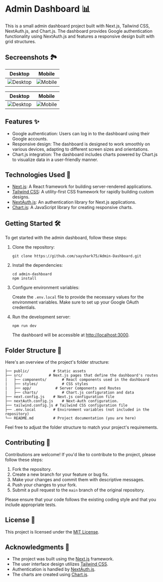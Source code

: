 
# Admin Dashboard 📊

This is a small admin dashboard project built with Next.js, Tailwind CSS, NextAuth.js, and Chart.js. The dashboard provides Google authentication functionality using NextAuth.js and features a responsive design built with grid structures.

## Secreenshots 🏞️
| Desktop                                                                                           | Mobile                                                                                         |
|---------------------------------------------------------------------------------------------------|------------------------------------------------------------------------------------------------|
| ![Desktop](https://github.com/sayshark75/Admin-Dashboard/assets/112304655/d890f498-d383-4994-86a5-5f1ce31b9f22) | ![Mobile](https://github.com/sayshark75/Admin-Dashboard/assets/112304655/3082baa4-84d1-4317-9f19-d6573085136b) |

| Desktop                                                                                           | Mobile                                                                                         |
|---------------------------------------------------------------------------------------------------|------------------------------------------------------------------------------------------------|
| ![Desktop](https://github.com/sayshark75/Admin-Dashboard/assets/112304655/2e28fb73-af10-4a1e-9b69-44cb50c2d9bc) | ![Mobile](https://github.com/sayshark75/Admin-Dashboard/assets/112304655/bec62979-96d7-4de2-822a-b45f8c44913c) |


## Features ✨

- Google authentication: Users can log in to the dashboard using their Google accounts.
- Responsive design: The dashboard is designed to work smoothly on various devices, adapting to different screen sizes and orientations.
- Chart.js integration: The dashboard includes charts powered by Chart.js to visualize data in a user-friendly manner.

## Technologies Used 🚀

- [Next.js](https://nextjs.org/): A React framework for building server-rendered applications.
- [Tailwind CSS](https://tailwindcss.com/): A utility-first CSS framework for rapidly building custom designs.
- [NextAuth.js](https://next-auth.js.org/): An authentication library for Next.js applications.
- [Chart.js](https://www.chartjs.org/): A JavaScript library for creating responsive charts.

## Getting Started 🛠️

To get started with the admin dashboard, follow these steps:

1. Clone the repository:

   ```shell
   git clone https://github.com/sayshark75/Admin-Dashboard.git
   ```

2. Install the dependencies:

   ```shell
   cd admin-dashboard
   npm install
   ```

3. Configure environment variables:

   Create the `.env.local` file to provide the necessary values for the environment variables. Make sure to set up your Google OAuth credentials.

4. Run the development server:

   ```shell
   npm run dev
   ```

   The dashboard will be accessible at [http://localhost:3000](http://localhost:3000).

## Folder Structure 📂

Here's an overview of the project's folder structure:

```
├── public/           # Static assets
├── src/            # Next.js pages that define the dashboard's routes
|   ├── components/       # React components used in the dashboard
|   ├── styles/           # CSS styles
|   ├── app/           # Server Components and Routes
|   ├── charts/           # Chart.js configuration and data
├── next.config.js    # Next.js configuration file
├── nextAuth.config.js    # Next-Auth configuration.
├── tailwind.config.js # Tailwind CSS configuration file
├── .env.local        # Environment variables (not included in the repository)
└── README.md         # Project documentation (you are here)
```

Feel free to adjust the folder structure to match your project's requirements.

## Contributing 🤝

Contributions are welcome! If you'd like to contribute to the project, please follow these steps:

1. Fork the repository.
2. Create a new branch for your feature or bug fix.
3. Make your changes and commit them with descriptive messages.
4. Push your changes to your fork.
5. Submit a pull request to the `main` branch of the original repository.

Please ensure that your code follows the existing coding style and that you include appropriate tests.

## License 📜

This project is licensed under the [MIT License](LICENSE).

## Acknowledgments 🙏

- The project was built using the [Next.js](https://nextjs.org/) framework.
- The user interface design utilizes [Tailwind CSS](https://tailwindcss.com/).
- Authentication is handled by [NextAuth.js](https://next-auth.js.org/).
- The charts are created using [Chart.js](https://www.chartjs.org/).
